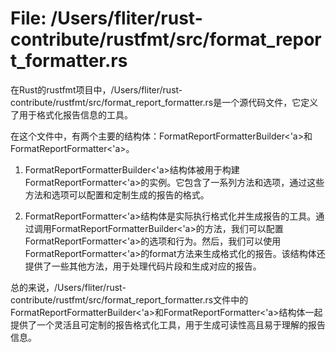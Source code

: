 # File: /Users/fliter/rust-contribute/rustfmt/src/format_report_formatter.rs

在Rust的rustfmt项目中，/Users/fliter/rust-contribute/rustfmt/src/format_report_formatter.rs是一个源代码文件，它定义了用于格式化报告信息的工具。

在这个文件中，有两个主要的结构体：FormatReportFormatterBuilder<'a>和FormatReportFormatter<'a>。

1. FormatReportFormatterBuilder<'a>结构体被用于构建FormatReportFormatter<'a>的实例。它包含了一系列方法和选项，通过这些方法和选项可以配置和定制生成的报告的格式。

2. FormatReportFormatter<'a>结构体是实际执行格式化并生成报告的工具。通过调用FormatReportFormatterBuilder<'a>的方法，我们可以配置FormatReportFormatter<'a>的选项和行为。然后，我们可以使用FormatReportFormatter<'a>的format方法来生成格式化的报告。该结构体还提供了一些其他方法，用于处理代码片段和生成对应的报告。

总的来说，/Users/fliter/rust-contribute/rustfmt/src/format_report_formatter.rs文件中的FormatReportFormatterBuilder<'a>和FormatReportFormatter<'a>结构体一起提供了一个灵活且可定制的报告格式化工具，用于生成可读性高且易于理解的报告信息。

